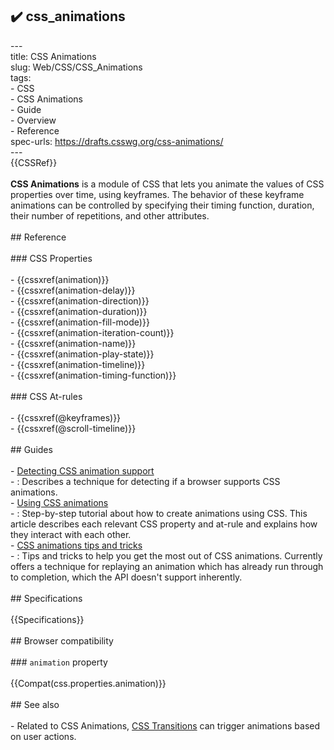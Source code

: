## ✔️ css_animations 
 ---<br/>title: CSS Animations<br/>slug: Web/CSS/CSS_Animations<br/>tags:<br/>  - CSS<br/>  - CSS Animations<br/>  - Guide<br/>  - Overview<br/>  - Reference<br/>spec-urls: https://drafts.csswg.org/css-animations/<br/>---<br/>{{CSSRef}}<br/><br/>**CSS Animations** is a module of CSS that lets you animate the values of CSS properties over time, using keyframes. The behavior of these keyframe animations can be controlled by specifying their timing function, duration, their number of repetitions, and other attributes.<br/><br/>## Reference<br/><br/>### CSS Properties<br/><br/>- {{cssxref(animation)}}<br/>- {{cssxref(animation-delay)}}<br/>- {{cssxref(animation-direction)}}<br/>- {{cssxref(animation-duration)}}<br/>- {{cssxref(animation-fill-mode)}}<br/>- {{cssxref(animation-iteration-count)}}<br/>- {{cssxref(animation-name)}}<br/>- {{cssxref(animation-play-state)}}<br/>- {{cssxref(animation-timeline)}}<br/>- {{cssxref(animation-timing-function)}}<br/><br/>### CSS At-rules<br/><br/>- {{cssxref(@keyframes)}}<br/>- {{cssxref(@scroll-timeline)}}<br/><br/>## Guides<br/><br/>- [Detecting CSS animation support](/en-US/docs/Web/CSS/CSS_Animations/Detecting_CSS_animation_support)<br/>  - : Describes a technique for detecting if a browser supports CSS animations.<br/>- [Using CSS animations](/en-US/docs/Web/CSS/CSS_Animations/Using_CSS_animations)<br/>  - : Step-by-step tutorial about how to create animations using CSS. This article describes each relevant CSS property and at-rule and explains how they interact with each other.<br/>- [CSS animations tips and tricks](/en-US/docs/Web/CSS/CSS_Animations/Tips)<br/>  - : Tips and tricks to help you get the most out of CSS animations. Currently offers a technique for replaying an animation which has already run through to completion, which the API doesn't support inherently.<br/><br/>## Specifications<br/><br/>{{Specifications}}<br/><br/>## Browser compatibility<br/><br/>### `animation` property<br/><br/>{{Compat(css.properties.animation)}}<br/><br/>## See also<br/><br/>- Related to CSS Animations, [CSS Transitions](/en-US/docs/Web/CSS/CSS_Transitions) can trigger animations based on user actions.<br/>